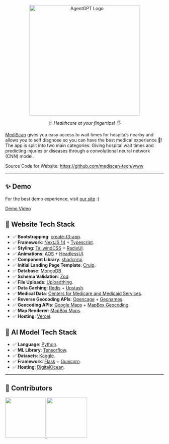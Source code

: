 
<p align="center">
  <img src="https://i.imgur.com/5LJxBt4.pngg" height="350" alt="AgentGPT Logo"/>
</p>
<p align="center">
  <em>🩺 Healthcare at your fingertips! 🖐   </em>
</p>

[MediScan](https://mediscan.tech) gives you easy access to wait times for hospitals nearby and allows you to self diagnose so you can have the best medical experience 🚀!
The app is split into two main categories: Giving hospital wait times and predicting injuries or diseases through a convolutional neural network (CNN) model.

Source Code for Website: https://github.com/mediscan-tech/www

---

## ✨ Demo
For the best demo experience, visit [our site](https://mediscan.tech) :)

[Demo Video](https://google.com)

## 🚀 Website Tech Stack
- ✅ **Bootstrapping**: [create-t3-app](https://create.t3.gg).
- ✅ **Framework**: [NextJS 14](https://nextjs.org/) + [Typescript](https://www.typescriptlang.org/).
- ✅ **Styling**: [TailwindCSS](https://tailwindcss.com) + [RadixUI](https://www.radix-ui.com/).
- ✅ **Animations**: [AOS](https://michalsnik.github.io/aos/) + [HeadlessUI](https://headlessui.com/).
- ✅ **Component Library**: [shadcn/ui](https://ui.shadcn.com/).
- ✅ **Initial Landing Page Template**: [Cruip](https://cruip.com/).
- ✅ **Database**: [MongoDB](https://www.mongodb.com/).
- ✅ **Schema Validation**: [Zod](https://zod.dev/).
- ✅ **File Uploads**: [Uploadthing](https://uploadthing.com/).
- ✅ **Data Caching**: [Redis](https://redis.com/) + [Upstash](https://upstash.com/).
- ✅ **Medical Data**: [Centers for Medicare and Medicaid Services](https://data.cms.gov/).
- ✅ **Reverse Geocoding APIs**: [Opencage](https://opencagedata.com/) + [Geonames](https://www.geonames.org/export/web-services.html).
- ✅ **Geocoding APIs**: [Google Maps](https://developers.google.com/maps) + [MapBox Geocoding](https://docs.mapbox.com/api/search/geocoding/).
- ✅ **Map Renderer**: [MapBox Maps](https://www.mapbox.com/maps).
- ✅ **Hosting**: [Vercel](https://vercel.com/).

## 🤖 AI Model Tech Stack
- ✅ **Language**: [Python](https://www.python.org/).
- ✅ **ML Library**: [Tensorflow](https://www.tensorflow.org/).
- ✅ **Datasets**: [Kaggle](https://www.kaggle.com/).
- ✅ **Framework**: [Flask](https://flask.palletsprojects.com/en/2.0.x/) + [Gunicorn](https://gunicorn.org/).
- ✅ **Hosting**: [DigitalOcean](https://www.digitalocean.com/).

---
## 🙌 Contributors 
<a href="https://github.com/mediscan-tech/www/graphs/contributors"> <img height="128" src="https://avatars.githubusercontent.com/u/67123306?v=4"/></a><a href="https://github.com/mediscan-tech/model-api/graphs/contributors"> <img height="128" src="https://avatars.githubusercontent.com/u/67066931?v=4"/></a>
